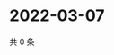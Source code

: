 # 2022-03-07

共 0 条

<!-- BEGIN WEIBO -->
<!-- 最后更新时间 Mon Mar 07 2022 19:01:03 GMT+0800 (China Standard Time) -->

<!-- END WEIBO -->
